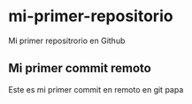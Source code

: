 # mi-primer-repositorio
Mi primer repositrorio en Github

## Mi primer commit remoto
Este es mi primer commit en remoto en git papa